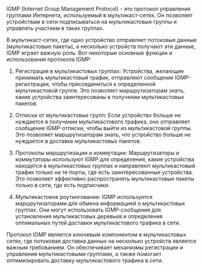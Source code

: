 IGMP (Internet Group Management Protocol) - это протокол управления группами Интернета, используемый в мультикаст-сетях. Он позволяет устройствам в сети подписываться на мультикастовые группы и управлять участием в таких группах.

В мультикаст-сетях, где одно устройство отправляет потоковые данные (мультикастовые пакеты), а несколько устройств получают эти данные, IGMP играет важную роль. Вот некоторые основные функции и использования протокола IGMP:

1. Регистрация в мультикастовых группах: Устройства, желающие принимать мультикастовый трафик, отправляют сообщения IGMP-регистрации, чтобы присоединиться к определенной мультикастовой группе. Это позволяет маршрутизаторам знать, какие устройства заинтересованы в получении мультикастовых пакетов.

2. Отписка от мультикастовых групп: Если устройство больше не нуждается в получении мультикастового трафика, оно отправляет сообщение IGMP-отписки, чтобы выйти из мультикастовой группы. Это позволяет маршрутизаторам знать, что устройство больше не нуждается в доставке мультикастовых пакетов.

3. Протоколы маршрутизации и коммутации: Маршрутизаторы и коммутаторы используют IGMP для определения, какие устройства находятся в мультикастовых группах и направляют мультикастовый трафик только на те порты, где есть заинтересованные устройства. Это позволяет эффективно распространять мультикастовые пакеты только в сети, где есть подписчики.

4. Мультикастовое роутингование: IGMP используется маршрутизаторами для обмена информацией о мультикастовых группах. Они могут использовать IGMP-сообщения для установления мультикастовых деревьев и определения оптимальных путей доставки мультикастового трафика в сети.

Протокол IGMP является ключевым компонентом в мультикастовых сетях, где потоковая доставка данных на несколько устройств является важным требованием. Он обеспечивает механизмы регистрации и управления мультикастовыми группами, а также помогает оптимизировать доставку мультикастового трафика в сети.